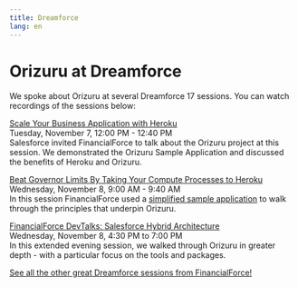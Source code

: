 ```yaml
---
title: Dreamforce
lang: en
---
```


# Orizuru at Dreamforce

We spoke about Orizuru at several Dreamforce 17 sessions. You can watch recordings of the sessions below:

[Scale Your Business Application with Heroku](https://success.salesforce.com/Sessions#/session/a2q3A000001yt8PQAQ)  
Tuesday, November 7, 12:00 PM - 12:40 PM  
Salesforce invited FinancialForce to talk about the Orizuru project at this session. We demonstrated the Orizuru Sample Application and discussed the benefits of Heroku and Orizuru.

[Beat Governor Limits By Taking Your Compute Processes to Heroku](https://success.salesforce.com/Sessions#/session/a2q3A000001yuLtQAI)  
Wednesday, November 8, 9:00 AM - 9:40 AM  
In this session FinancialForce used a [simplified sample application](https://github.com/financialforcedev/df17-heroku-compute) to walk through the principles that underpin Orizuru.

[FinancialForce DevTalks: Salesforce Hybrid Architecture](https://www.meetup.com/FinancialForce-DevTalks/events/244179550/)  
Wednesday, November 8, 4:30 PM to 7:00 PM  
In this extended evening session, we walked through Orizuru in greater depth - with a particular focus on the tools and packages.

[See all the other great Dreamforce sessions from FinancialForce!](https://dreamforce.financialforce.com/sessions/)
